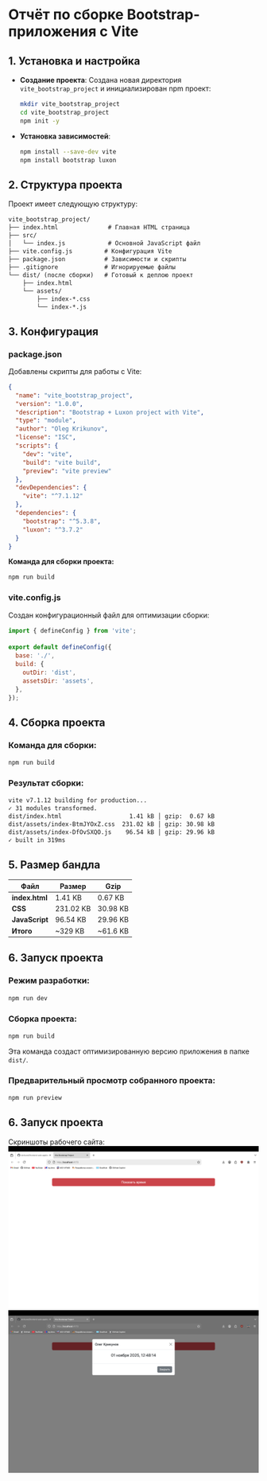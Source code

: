 # Отчёт по сборке Bootstrap-приложения с Vite

## 1. Установка и настройка

- **Создание проекта**:
  Создана новая директория `vite_bootstrap_project` и инициализирован npm проект:
  ```bash
  mkdir vite_bootstrap_project
  cd vite_bootstrap_project
  npm init -y
  ```

- **Установка зависимостей**:
  ```bash
  npm install --save-dev vite
  npm install bootstrap luxon
  ```

## 2. Структура проекта

Проект имеет следующую структуру:
```
vite_bootstrap_project/
├── index.html              # Главная HTML страница
├── src/
│   └── index.js            # Основной JavaScript файл
├── vite.config.js         # Конфигурация Vite
├── package.json           # Зависимости и скрипты
├── .gitignore             # Игнорируемые файлы
└── dist/ (после сборки)   # Готовый к деплою проект
    ├── index.html
    └── assets/
        ├── index-*.css
        └── index-*.js
```

## 3. Конфигурация

### package.json
Добавлены скрипты для работы с Vite:
```json
{
  "name": "vite_bootstrap_project",
  "version": "1.0.0",
  "description": "Bootstrap + Luxon project with Vite",
  "type": "module",
  "author": "Oleg Krikunov",
  "license": "ISC",
  "scripts": {
    "dev": "vite",
    "build": "vite build",
    "preview": "vite preview"
  },
  "devDependencies": {
    "vite": "^7.1.12"
  },
  "dependencies": {
    "bootstrap": "^5.3.8",
    "luxon": "^3.7.2"
  }
}
```

**Команда для сборки проекта:**
```bash
npm run build
```

### vite.config.js
Создан конфигурационный файл для оптимизации сборки:
```javascript
import { defineConfig } from 'vite';

export default defineConfig({
  base: './',
  build: {
    outDir: 'dist',
    assetsDir: 'assets',
  },
});
```

## 4. Сборка проекта

### Команда для сборки:
```bash
npm run build
```

### Результат сборки:
```
vite v7.1.12 building for production...
✓ 31 modules transformed.
dist/index.html                   1.41 kB │ gzip:  0.67 kB
dist/assets/index-BtmJYOxZ.css  231.02 kB │ gzip: 30.98 kB
dist/assets/index-DfOvSXQO.js    96.54 kB │ gzip: 29.96 kB
✓ built in 319ms
```

## 5. Размер бандла

| Файл | Размер | Gzip |
|------|--------|------|
| **index.html** | 1.41 KB | 0.67 KB |
| **CSS** | 231.02 KB | 30.98 KB |
| **JavaScript** | 96.54 KB | 29.96 KB |
| **Итого** | ~329 KB | ~61.6 KB |

## 6. Запуск проекта

### Режим разработки:
```bash
npm run dev
```

### Сборка проекта:
```bash
npm run build
```
Эта команда создаст оптимизированную версию приложения в папке `dist/`.

### Предварительный просмотр собранного проекта:
```bash
npm run preview
```

## 6. Запуск проекта

Скриншоты рабочего сайта:
![Скриншот страницы](image.png)
![Скриншот модального окна](image-1.png)
